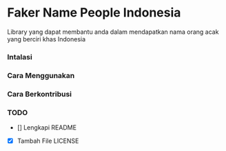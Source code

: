 # Faker Name People Indonesia

Library yang dapat membantu anda dalam mendapatkan nama orang acak yang berciri khas Indonesia

### Intalasi

### Cara Menggunakan

### Cara Berkontribusi

### TODO
- []    Lengkapi README
- [x]   Tambah File LICENSE